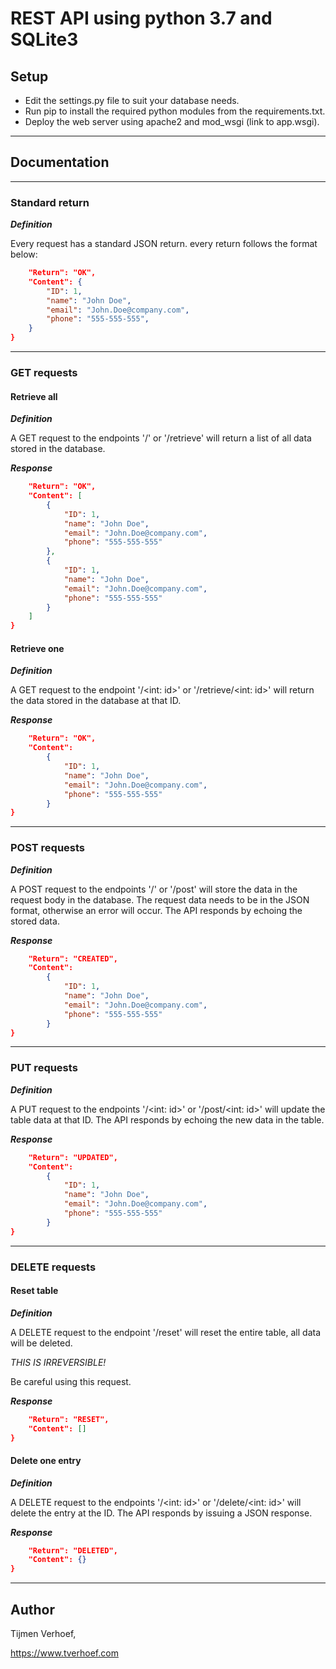 # REST API using python 3.7 and SQLite3
## Setup

* Edit the settings.py file to suit your database needs.
* Run pip to install the required python modules from the requirements.txt.
* Deploy the web server using apache2 and mod_wsgi (link to app.wsgi).

***
## Documentation
***
### Standard return
***Definition***

Every request has a standard JSON return. every return follows the format below:

```JSON {
    "Return": "OK",
    "Content": {
        "ID": 1,
        "name": "John Doe",
        "email": "John.Doe@company.com",
        "phone": "555-555-555",
    }
}
```
***
### GET requests
#### Retrieve all
***Definition***

A GET request to the endpoints '/' or '/retrieve' will return a list of all data stored in the database.

***Response***

```JSON {
    "Return": "OK",
    "Content": [
        {
            "ID": 1,
            "name": "John Doe",
            "email": "John.Doe@company.com",
            "phone": "555-555-555"
        },
        {
            "ID": 1,
            "name": "John Doe",
            "email": "John.Doe@company.com",
            "phone": "555-555-555"
        }
    ]
}
```

#### Retrieve one
***Definition***

A GET request to the endpoint '/<int: id>' or '/retrieve/<int: id>' will return the data stored in the database at that ID.

***Response***

```JSON {
    "Return": "OK",
    "Content": 
        {
            "ID": 1,
            "name": "John Doe",
            "email": "John.Doe@company.com",
            "phone": "555-555-555"
        }
}
```

***
### POST requests
***Definition***

A POST request to the endpoints '/' or '/post' will store the data in the request body in the database. The request data needs to be in the JSON format, otherwise an error will occur. The API responds by echoing the stored data.

***Response***

```JSON {
    "Return": "CREATED",
    "Content": 
        {
            "ID": 1,
            "name": "John Doe",
            "email": "John.Doe@company.com",
            "phone": "555-555-555"
        }
}
```

***
### PUT requests
***Definition***

A PUT request to the endpoints '/<int: id>' or '/post/<int: id>' will update the table data at that ID. The API responds by echoing the new data in the table.

***Response***

```JSON {
    "Return": "UPDATED",
    "Content": 
        {
            "ID": 1,
            "name": "John Doe",
            "email": "John.Doe@company.com",
            "phone": "555-555-555"
        }
}
```

***
### DELETE requests
#### Reset table
***Definition***

A DELETE request to the endpoint '/reset' will reset the entire table, all data will be deleted.

*THIS IS IRREVERSIBLE!*

Be careful using this request.

***Response***

```JSON {
    "Return": "RESET",
    "Content": []
}
```

#### Delete one entry
***Definition***

A DELETE request to the endpoints '/<int: id>' or '/delete/<int: id>' will delete the entry at the ID. The API responds by issuing a JSON response.

***Response***

```JSON {
    "Return": "DELETED",
    "Content": {}
}
```

***
## Author
Tijmen Verhoef,

https://www.tverhoef.com